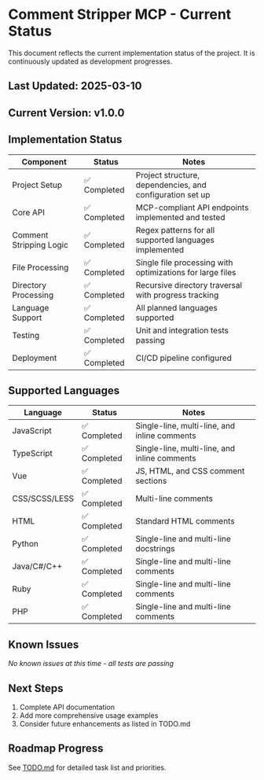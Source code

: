# Comment Stripper MCP - Current Status

This document reflects the current implementation status of the project. It is continuously updated as development progresses.

## Last Updated: 2025-03-10

## Current Version: v1.0.0

## Implementation Status

| Component | Status | Notes |
|-----------|--------|-------|
| Project Setup | ✅ Completed | Project structure, dependencies, and configuration set up |
| Core API | ✅ Completed | MCP-compliant API endpoints implemented and tested |
| Comment Stripping Logic | ✅ Completed | Regex patterns for all supported languages implemented |
| File Processing | ✅ Completed | Single file processing with optimizations for large files |
| Directory Processing | ✅ Completed | Recursive directory traversal with progress tracking |
| Language Support | ✅ Completed | All planned languages supported |
| Testing | ✅ Completed | Unit and integration tests passing |
| Deployment | ✅ Completed | CI/CD pipeline configured |

## Supported Languages

| Language | Status | Notes |
|----------|--------|-------|
| JavaScript | ✅ Completed | Single-line, multi-line, and inline comments |
| TypeScript | ✅ Completed | Single-line, multi-line, and inline comments |
| Vue | ✅ Completed | JS, HTML, and CSS comment sections |
| CSS/SCSS/LESS | ✅ Completed | Multi-line comments |
| HTML | ✅ Completed | Standard HTML comments |
| Python | ✅ Completed | Single-line and multi-line docstrings |
| Java/C#/C++ | ✅ Completed | Single-line and multi-line comments |
| Ruby | ✅ Completed | Single-line and multi-line comments |
| PHP | ✅ Completed | Single-line and multi-line comments |

## Known Issues

*No known issues at this time - all tests are passing*

## Next Steps

1. Complete API documentation
2. Add more comprehensive usage examples
3. Consider future enhancements as listed in TODO.md

## Roadmap Progress

See [TODO.md](./TODO.md) for detailed task list and priorities.
